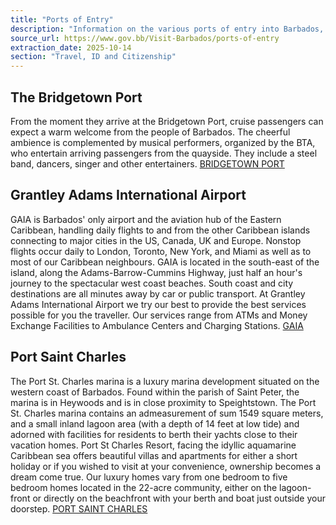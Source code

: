 ```yaml
---
title: "Ports of Entry"
description: "Information on the various ports of entry into Barbados, including the Bridgetown Port, Grantley Adams International Airport, and Port Saint Charles."
source_url: https://www.gov.bb/Visit-Barbados/ports-of-entry
extraction_date: 2025-10-14
section: "Travel, ID and Citizenship"
---
```


## The Bridgetown Port

From the moment they arrive at the Bridgetown Port, cruise passengers can expect a warm welcome from the people of Barbados. The cheerful ambience is complemented by musical performers, organized by the BTA, who entertain arriving passengers from the quayside. They include a steel band, dancers, singer and other entertainers.
[BRIDGETOWN PORT](http://www.barbadosport.com/)

## Grantley Adams International Airport

GAIA is Barbados' only airport and the aviation hub of the Eastern Caribbean, handling daily flights to and from the other Caribbean islands connecting to major cities in the US, Canada, UK and Europe. Nonstop flights occur daily to London, Toronto, New York, and Miami as well as to most of our Caribbean neighbours. GAIA is located in the south-east of the island, along the Adams-Barrow-Cummins Highway, just half an hour's journey to the spectacular west coast beaches. South coast and city destinations are all minutes away by car or public transport. At Grantley Adams International Airport we try our best to provide the best services possible for you the traveller. Our services range from ATMs and Money Exchange Facilities to Ambulance Centers and Charging Stations.
[GAIA](http://www.gaia.bb/)

## Port Saint Charles

The Port St. Charles marina is a luxury marina development situated on the western coast of Barbados. Found within the parish of Saint Peter, the marina is in Heywoods and is in close proximity to Speightstown. The Port St. Charles marina contains an admeasurement of sum 1549 square meters, and a small inland lagoon area (with a depth of 14 feet at low tide) and adorned with facilities for residents to berth their yachts close to their vacation homes. Port St Charles Resort, facing the idyllic aquamarine Caribbean sea offers beautiful villas and apartments for either a short holiday or if you wished to visit at your convenience, ownership becomes a dream come true. Our luxury homes vary from one bedroom to five bedroom homes located in the 22-acre community, either on the lagoon-front or directly on the beachfront with your berth and boat just outside your doorstep.
[PORT SAINT CHARLES](http://www.portstcharles.com/)
```